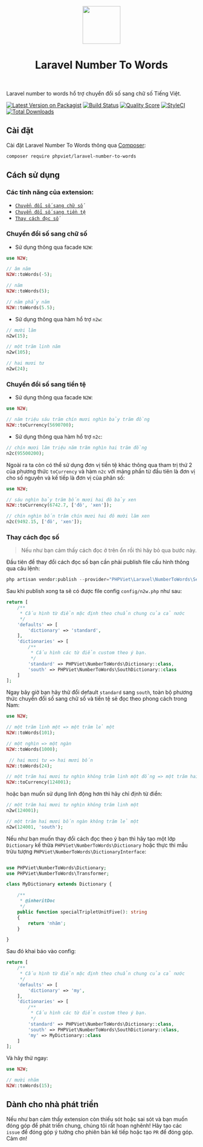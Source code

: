 <p align="center">
    <a href="https://github.com/yiisoft" target="_blank">
        <img src="https://avatars0.githubusercontent.com/u/958072" height="100px">
    </a>
    <h1 align="center">Laravel Number To Words</h1>
    <br>
</p>

Laravel number to words hổ trợ chuyển đổi số sang chữ số Tiếng Việt.

[![Latest Version on Packagist](https://img.shields.io/packagist/v/phpviet/laravel-number-to-words.svg?style=flat-square)](https://packagist.org/packages/phpviet/laravel-number-to-words)
[![Build Status](https://img.shields.io/travis/phpviet/laravel-number-to-words/master.svg?style=flat-square)](https://travis-ci.org/phpviet/laravel-number-to-words)
[![Quality Score](https://img.shields.io/scrutinizer/g/phpviet/laravel-number-to-words.svg?style=flat-square)](https://scrutinizer-ci.com/g/phpviet/laravel-number-to-words)
[![StyleCI](https://styleci.io/repos/190297766/shield?branch=master)](https://styleci.io/repos/190297766)
[![Total Downloads](https://img.shields.io/packagist/dt/phpviet/laravel-number-to-words.svg?style=flat-square)](https://packagist.org/packages/phpviet/laravel-number-to-words)

## Cài đặt

Cài đặt Laravel Number To Words thông qua [Composer](https://getcomposer.org):

```bash
composer require phpviet/laravel-number-to-words
```

## Cách sử dụng

### Các tính năng của extension:

- [`Chuyển đổi số sang chữ số`](#Chuyển-đổi-số-sang-chữ-số)
- [`Chuyển đổi số sang tiền tệ`](#Chuyển-đổi-số-sang-tiền-tệ)
- [`Thay cách đọc số`](#Thay-cách-đọc-số)

### Chuyển đổi số sang chữ số

+ Sử dụng thông qua facade `N2W`:

```php
use N2W;

// âm năm
N2W::toWords(-5); 

// năm
N2W::toWords(5); 

// năm phẩy năm
N2W::toWords(5.5); 
```

+ Sử dụng thông qua hàm hổ trợ `n2w`:

```php
// mười lăm
n2w(15); 

// một trăm linh năm
n2w(105); 

// hai mươi tư
n2w(24); 
```

### Chuyển đổi số sang tiền tệ

+ Sử dụng thông qua facade `N2W`:

```php
use N2W;

// năm triệu sáu trăm chín mươi nghìn bảy trăm đồng
N2W::toCurrency(5690700);
```

+ Sử dụng thông qua hàm hổ trợ `n2c`:

```php
// chín mươi lăm triệu năm trăm nghìn hai trăm đồng
n2c(95500200);
```

Ngoài ra ta còn có thể sử dụng đơn vị tiền tệ khác thông qua tham trị thứ 2 của phương thức
`toCurrency` và hàm `n2c` với mảng phần từ đầu tiên là đơn vị cho số nguyên và kế tiếp là đơn vị của phân số:

```php
use N2W;

// sáu nghìn bảy trăm bốn mươi hai đô bảy xen
N2W::toCurrency(6742.7, ['đô', 'xen']);

// chín nghìn bốn trăm chín mươi hai đô mười lăm xen
n2c(9492.15, ['đô', 'xen']);
```

### Thay cách đọc số

> Nếu như bạn cảm thấy cách đọc ở trên ổn rồi thì hãy bỏ qua bước này.

Đầu tiên để thay đổi cách đọc số bạn cần phải publish file cấu hình thông qua câu lệnh:

```php
php artisan vendor:publish --provider="PHPViet\Laravel\NumberToWords\ServiceProvider" --tag="config"
```

Sau khi publish xong ta sẽ có được file config `config/n2w.php` như sau:

```php
return [
    /**
     * Cấu hình từ điển mặc định theo chuẩn chung của cả nước
     */
    'defaults' => [
        'dictionary' => 'standard',
    ],
    'dictionaries' => [
        /**
         * Cấu hình các từ điển custom theo ý bạn.
         */
        'standard' => PHPViet\NumberToWords\Dictionary::class,
        'south' => PHPViet\NumberToWords\SouthDictionary::class
    ]
];
```

Ngay bây giờ bạn hãy thử đổi default `standard` sang `south`, toàn bộ phương thức chuyển
đổi số sang chữ số và tiền tệ sẽ đọc theo phong cách trong Nam:

```php
use N2W;

// một trăm linh một => một trăm lẻ một
N2W::toWords(101);

// một nghìn => một ngàn
N2W::toWords(1000);

 // hai mươi tư => hai mươi bốn
N2W::toWords(24);

// một trăm hai mươi tư nghìn không trăm linh một đồng => một trăm hai mươi bốn ngàn không trăm lẻ một đồng
N2W::toCurrency(124001);
```

hoặc bạn muốn sử dụng linh động hơn thì hãy chỉ định từ điển:

```php
// một trăm hai mươi tư nghìn không trăm linh một
n2w(124001);

// một trăm hai mươi bốn ngàn không trăm lẻ một
n2w(124001, 'south');
```

Nếu như bạn muốn thay đổi cách đọc theo ý bạn thì hãy tạo một lớp `Dictionary` kế thừa
`PHPViet\NumberToWords\Dictionary` hoặc thực thi mẫu trừu tượng `PHPViet\NumberToWords\DictionaryInterface`:

```php

use PHPViet\NumberToWords\Dictionary;
use PHPViet\NumberToWords\Transformer;

class MyDictionary extends Dictionary {

    /**
     * @inheritDoc
     */
    public function specialTripletUnitFive(): string
    {
        return 'nhăm';
    }

}
```

Sau đó khai báo vào config:

```php
return [
    /**
     * Cấu hình từ điển mặc định theo chuẩn chung của cả nước
     */
    'defaults' => [
        'dictionary' => 'my',
    ],
    'dictionaries' => [
        /**
         * Cấu hình các từ điển custom theo ý bạn.
         */
        'standard' => PHPViet\NumberToWords\Dictionary::class,
        'south' => PHPViet\NumberToWords\SouthDictionary::class,
        'my' => MyDictionary::class
    ]
];
```

Và hãy thử ngay:

```php
use N2W;

// mười nhăm
N2W::toWords(15);
```

## Dành cho nhà phát triển

Nếu như bạn cảm thấy extension còn thiếu sót hoặc sai sót và bạn muốn đóng góp để phát triển chung, 
chúng tôi rất hoan nghênh! Hãy tạo các `issue` để đóng góp ý tưởng cho phiên bản kế tiếp 
hoặc tạo `PR` để đóng góp. Cảm ơn!
